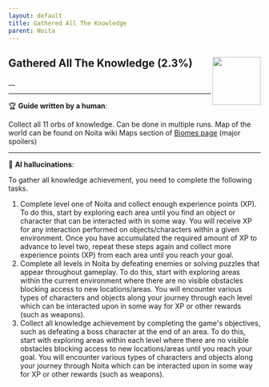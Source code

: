 ```yaml
---
layout: default
title: Gathered All The Knowledge
parent: Noita
---
```


## Gathered All The Knowledge (2.3%) <img align="right" src="https://cdn.cloudflare.steamstatic.com/steamcommunity/public/images/apps/881100/c888cdb9375f8dc2a7ef516ddfb7f2822917aecb.jpg" width="96" height="96">

__

---

:trophy: **Guide written by a human**:

Collect all 11 orbs of knowledge. Can be done in multiple runs.
Map of the world can be found on Noita wiki Maps section of [Biomes page](https://noita.wiki.gg/wiki/Biomes#Maps) (major spoilers)

---

:robot: **AI hallucinations**:

To gather all knowledge achievement, you need to complete the following tasks.

1. Complete level one of Noita and collect enough experience points (XP). To do this, start by exploring each area until you find an object or character that can be interacted with in some way. You will receive XP for any interaction performed on objects/characters within a given environment. Once you have accumulated the required amount of XP to advance to level two, repeat these steps again and collect more experience points (XP) from each area until you reach your goal.
2. Complete all levels in Noita by defeating enemies or solving puzzles that appear throughout gameplay. To do this, start with exploring areas within the current environment where there are no visible obstacles blocking access to new locations/areas. You will encounter various types of characters and objects along your journey through each level which can be interacted upon in some way for XP or other rewards (such as weapons).
3. Collect all knowledge achievement by completing the game's objectives, such as defeating a boss character at the end of an area. To do this, start with exploring areas within each level where there are no visible obstacles blocking access to new locations/areas until you reach your goal. You will encounter various types of characters and objects along your journey through Noita which can be interacted upon in some way for XP or other rewards (such as weapons).
